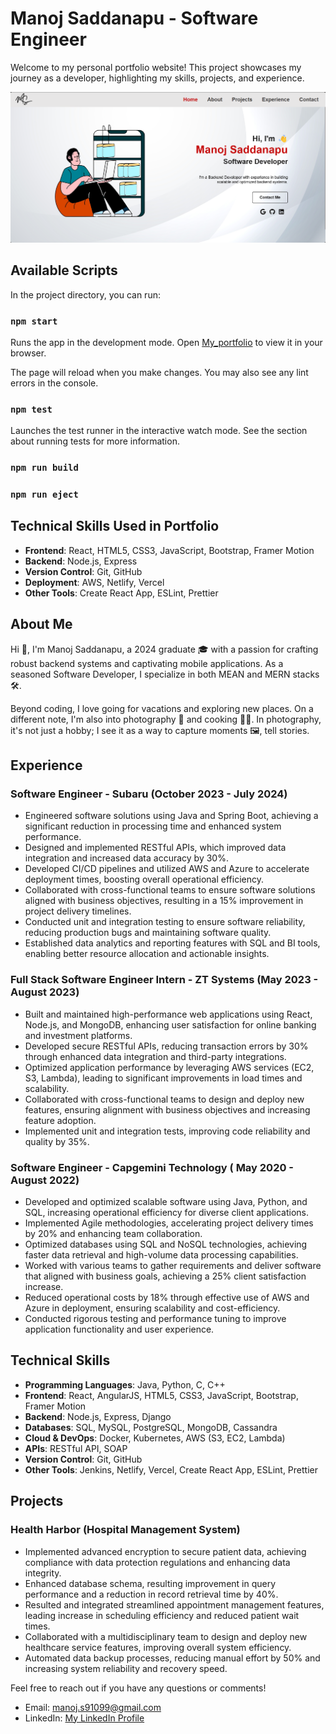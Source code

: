 # Manoj Saddanapu - Software Engineer

Welcome to my personal portfolio website! This project showcases my journey as a developer, highlighting my skills, projects, and experience.

![Homepage Screenshot](./public/assets/homepage.png)

## Available Scripts

In the project directory, you can run:

### `npm start`

Runs the app in the development mode.
Open [My_portfolio](https://manojs1099.github.io/portfolio-website/) to view it in your browser.

The page will reload when you make changes.
You may also see any lint errors in the console.

### `npm test`

Launches the test runner in the interactive watch mode.
See the section about running tests for more information.

### `npm run build`

### `npm run eject`

## Technical Skills Used in Portfolio

- **Frontend**: React, HTML5, CSS3, JavaScript, Bootstrap, Framer Motion
- **Backend**: Node.js, Express
- **Version Control**: Git, GitHub
- **Deployment**: AWS, Netlify, Vercel
- **Other Tools**: Create React App, ESLint, Prettier


## About Me

Hi 👋, I'm Manoj Saddanapu, a 2024 graduate 🎓 with a passion for crafting robust backend systems and captivating mobile applications. As a seasoned Software Developer, I specialize in both MEAN and MERN stacks 🛠️.

Beyond coding, I love going for vacations and exploring new places. On a different note, I'm also into photography 📸 and cooking 🧑‍🍳. In photography, it's not just a hobby; I see it as a way to capture moments 🖼️, tell stories.

## Experience

###   Software Engineer - Subaru (October 2023 - July 2024)
- Engineered software solutions using Java and Spring Boot, achieving a significant reduction in processing time and enhanced system performance.
- Designed and implemented RESTful APIs, which improved data integration and increased data accuracy by 30%.
- Developed CI/CD pipelines and utilized AWS and Azure to accelerate deployment times, boosting overall operational efficiency.
- Collaborated with cross-functional teams to ensure software solutions aligned with business objectives, resulting in a 15% improvement in project delivery timelines.
- Conducted unit and integration testing to ensure software reliability, reducing production bugs and maintaining software quality.
- Established data analytics and reporting features with SQL and BI tools, enabling better resource allocation and actionable insights.

### Full Stack Software Engineer Intern - ZT Systems (May 2023 - August 2023)
- Built and maintained high-performance web applications using React, Node.js, and MongoDB, enhancing user satisfaction for online banking and investment platforms.
- Developed secure RESTful APIs, reducing transaction errors by 30% through enhanced data integration and third-party integrations.
- Optimized application performance by leveraging AWS services (EC2, S3, Lambda), leading to significant improvements in load times and scalability.
- Collaborated with cross-functional teams to design and deploy new features, ensuring alignment with business objectives and increasing feature adoption.
- Implemented unit and integration tests, improving code reliability and quality by 35%.

### Software Engineer - Capgemini Technology ( May 2020 - August 2022)
- Developed and optimized scalable software using Java, Python, and SQL, increasing operational efficiency for diverse client applications.
- Implemented Agile methodologies, accelerating project delivery times by 20% and enhancing team collaboration.
- Optimized databases using SQL and NoSQL technologies, achieving faster data retrieval and high-volume data processing capabilities.
- Worked with various teams to gather requirements and deliver software that aligned with business goals, achieving a 25% client satisfaction increase.
- Reduced operational costs by 18% through effective use of AWS and Azure in deployment, ensuring scalability and cost-efficiency.
- Conducted rigorous testing and performance tuning to improve application functionality and user experience.

## Technical Skills

- **Programming Languages**: Java, Python, C, C++
- **Frontend**: React, AngularJS, HTML5, CSS3, JavaScript, Bootstrap, Framer Motion
- **Backend**: Node.js, Express, Django
- **Databases**: SQL, MySQL, PostgreSQL, MongoDB, Cassandra
- **Cloud & DevOps**: Docker, Kubernetes, AWS (S3, EC2, Lambda)
- **APIs**: RESTful API, SOAP
- **Version Control**: Git, GitHub
- **Other Tools**: Jenkins, Netlify, Vercel, Create React App, ESLint, Prettier

## Projects

### Health Harbor (Hospital Management System)
- Implemented advanced encryption to secure patient data, achieving compliance with data protection regulations and enhancing data integrity.
- Enhanced database schema, resulting improvement in query performance and a reduction in record retrieval time by 40%.
- Resulted and integrated streamlined appointment management features, leading increase in scheduling efficiency and reduced patient wait times.
- Collaborated with a multidisciplinary team to design and deploy new healthcare service features, improving overall system efficiency.
- Automated data backup processes, reducing manual effort by 50% and increasing system reliability and recovery speed.


Feel free to reach out if you have any questions or comments!

- Email: manoj.s91099@gmail.com
- LinkedIn: [My LinkedIn Profile](www.linkedin.com/in/manoj-sa72199126)
